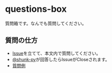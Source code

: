 # questions-box
質問箱です。なんでも質問してください。

## 質問の仕方
- [Issue](https://github.com/shunk-py/questions-box/issues/new)を立てて、本文内で質問してください。
- [@shunk-py](https://github.com/shunk-py)が回答したらIssueがCloseされます。
- [質問例](https://github.com/shunk-py/questions-box/issues/1)

